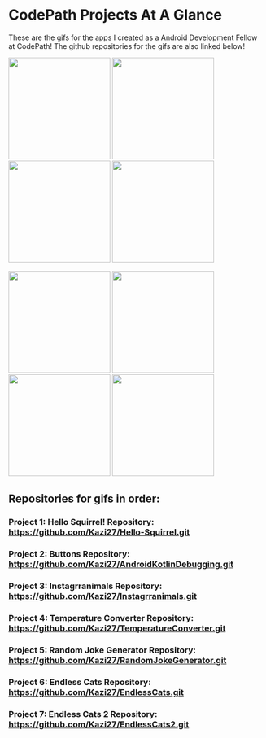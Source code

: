 # CodePath Projects At A Glance
These are the gifs for the apps I created as a Android Development Fellow at CodePath! The github repositories for the gifs are also linked below! 

<img src="https://i.imgur.com/wvXOMUP.gif" width=200> <img src="https://i.imgur.com/mf8EsOx.gif" width=200> <img src="https://i.imgur.com/CLbGYXp.png" width=200> <img src="https://i.imgur.com/u4V1yE1.gif" width=200>

<img src="https://i.imgur.com/G5uNJJR.gif" width=200> <img src="https://i.imgur.com/cfiRFaa.gif" width=200> <img src="https://user-images.githubusercontent.com/90419249/235323548-2f93605d-bf64-4332-96e2-4eee87ebc173.gif" width=200> <img src="https://user-images.githubusercontent.com/90419249/235323618-556769f2-5fbd-494e-9d9b-26bb9e53eb6e.gif" width=200>

## Repositories for gifs in order:
### Project 1: Hello Squirrel! Repository: https://github.com/Kazi27/Hello-Squirrel.git
### Project 2: Buttons Repository: https://github.com/Kazi27/AndroidKotlinDebugging.git
### Project 3: Instagrranimals Repository: https://github.com/Kazi27/Instagrranimals.git
### Project 4: Temperature Converter Repository: https://github.com/Kazi27/TemperatureConverter.git
### Project 5: Random Joke Generator Repository: https://github.com/Kazi27/RandomJokeGenerator.git
### Project 6: Endless Cats Repository: https://github.com/Kazi27/EndlessCats.git
### Project 7: Endless Cats 2 Repository: https://github.com/Kazi27/EndlessCats2.git
